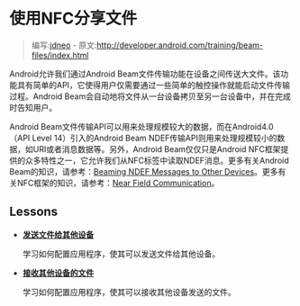 # 使用NFC分享文件

> 编写:[jdneo](https://github.com/jdneo) - 原文:<http://developer.android.com/training/beam-files/index.html>

Android允许我们通过Android Beam文件传输功能在设备之间传送大文件。该功能具有简单的API，它使得用户仅需要通过一些简单的触控操作就能启动文件传输过程。Android Beam会自动地将文件从一台设备拷贝至另一台设备中，并在完成时告知用户。

Android Beam文件传输API可以用来处理规模较大的数据，而在Android4.0（API Level 14）引入的Android Beam NDEF传输API则用来处理规模较小的数据，如URI或者消息数据等。另外，Android Beam仅仅只是Android NFC框架提供的众多特性之一，它允许我们从NFC标签中读取NDEF消息。更多有关Android Beam的知识，请参考：[Beaming NDEF Messages to Other Devices](http://developer.android.com/guide/topics/connectivity/nfc/nfc.html#p2p)。更多有关NFC框架的知识，请参考：[Near Field Communication](http://developer.android.com/guide/topics/connectivity/nfc/index.html)。

## Lessons

* [**发送文件给其他设备**](sending-files.html)

  学习如何配置应用程序，使其可以发送文件给其他设备。


* [**接收其他设备的文件**](receive-files.html)

  学习如何配置应用程序，使其可以接收其他设备发送的文件。
